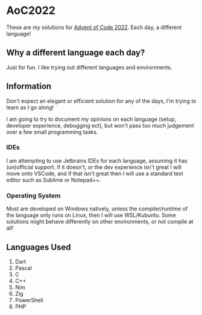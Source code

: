 # AoC2022

These are my solutions for [Advent of Code 2022](https://adventofcode.com/2022). Each day, a different language!

## Why a different language each day?

Just for fun. I like trying out different languages and environments.

## Information
Don't expect an elegant or efficient solution for any of the days, I'm trying to learn as I go along!

I am going to try to document my opinions on each language (setup, developer experience, debugging ect), but won't pass too much judgement over a few small programming tasks.

### IDEs
I am attempting to use Jetbrains IDEs for each language, assuming it has (un)official support. If it doesn't, or the dev experience isn't great I will move onto VSCode, and if that isn't great then I will use a standard text editor such as Sublime or Notepad++.

### Operating System
Most are developed on Windows natively, unless the compiler/runtime of the language only runs on Linux, then I will use WSL/Kubuntu. Some solutions might behave differently on other environments, or not compile at all!

## Languages Used

1. Dart
2. Pascal
3. C
4. C++
5. Nim
6. Zig
7. PowerShell
8. PHP